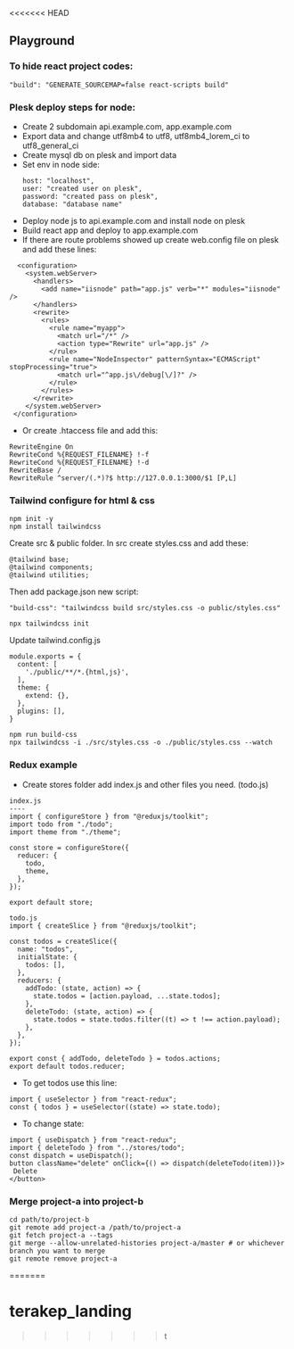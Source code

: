 <<<<<<< HEAD
## Playground

### To hide react project codes:

```
"build": "GENERATE_SOURCEMAP=false react-scripts build"
```

### Plesk deploy steps for node:

- Create 2 subdomain api.example.com, app.example.com
- Export data and change utf8mb4 to utf8, utf8mb4_lorem_ci to utf8_general_ci
- Create mysql db on plesk and import data
- Set env in node side:
  ```
  host: "localhost",
  user: "created user on plesk",
  password: "created pass on plesk",
  database: "database name"
  ```
- Deploy node js to api.example.com and install node on plesk
- Build react app and deploy to app.example.com
- If there are route problems showed up create web.config file on plesk and add these lines:

```
  <configuration>
    <system.webServer>
      <handlers>
        <add name="iisnode" path="app.js" verb="*" modules="iisnode" />
      </handlers>
      <rewrite>
        <rules>
          <rule name="myapp">
            <match url="/*" />
            <action type="Rewrite" url="app.js" />
          </rule>
          <rule name="NodeInspector" patternSyntax="ECMAScript" stopProcessing="true">
            <match url="^app.js\/debug[\/]?" />
          </rule>
        </rules>
      </rewrite>
    </system.webServer>
 </configuration>
```

- Or create .htaccess file and add this:

```
RewriteEngine On
RewriteCond %{REQUEST_FILENAME} !-f
RewriteCond %{REQUEST_FILENAME} !-d
RewriteBase /
RewriteRule ^server/(.*)?$ http://127.0.0.1:3000/$1 [P,L]
```

### Tailwind configure for html & css

```
npm init -y
npm install tailwindcss
```

Create src & public folder. In src create styles.css and add these:

```
@tailwind base;
@tailwind components;
@tailwind utilities;
```

Then add package.json new script:

```
"build-css": "tailwindcss build src/styles.css -o public/styles.css"
```

```
npx tailwindcss init
```

Update tailwind.config.js

```
module.exports = {
  content: [
    './public/**/*.{html,js}',
  ],
  theme: {
    extend: {},
  },
  plugins: [],
}
```

```
npm run build-css
npx tailwindcss -i ./src/styles.css -o ./public/styles.css --watch
```

### Redux example

- Create stores folder add index.js and other files you need. (todo.js)

```
index.js
----
import { configureStore } from "@reduxjs/toolkit";
import todo from "./todo";
import theme from "./theme";

const store = configureStore({
  reducer: {
    todo,
    theme,
  },
});

export default store;
```

```
todo.js
import { createSlice } from "@reduxjs/toolkit";

const todos = createSlice({
  name: "todos",
  initialState: {
    todos: [],
  },
  reducers: {
    addTodo: (state, action) => {
      state.todos = [action.payload, ...state.todos];
    },
    deleteTodo: (state, action) => {
      state.todos = state.todos.filter((t) => t !== action.payload);
    },
  },
});

export const { addTodo, deleteTodo } = todos.actions;
export default todos.reducer;
```

- To get todos use this line:

```
import { useSelector } from "react-redux";
const { todos } = useSelector((state) => state.todo);
```

- To change state:

```
import { useDispatch } from "react-redux";
import { deleteTodo } from "../stores/todo";
const dispatch = useDispatch();
button className="delete" onClick={() => dispatch(deleteTodo(item))}>
 Delete
</button>
```

### Merge project-a into project-b

```
cd path/to/project-b
git remote add project-a /path/to/project-a
git fetch project-a --tags
git merge --allow-unrelated-histories project-a/master # or whichever branch you want to merge
git remote remove project-a
```
=======
# terakep_landing
>>>>>>> t
